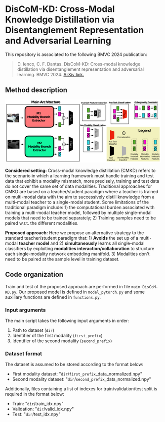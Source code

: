 # DisCoM-KD: Cross-Modal Knowledge Distillation via Disentanglement Representation and Adversarial Learning

This repository is associated to the following BMVC 2024 publication:

> D. Ienco, C. F. Dantas. DisCoM-KD: Cross-modal knowledge distillation via disentanglement representation and adversarial learning. BMVC 2024. [ArXiv link.](https://arxiv.org/abs/2408.07080)


## Method description 
![DisCoM-KD main architecture](Arch.png)

**Considered setting:** Cross-modal knowledge distillation (CMKD) refers to the scenario in which a learning framework must handle training and test data that exhibit a modality mismatch, more precisely, training and test data do not cover the same set of data modalities. Traditional approaches for CMKD are based on a teacher/student paradigm where a teacher is trained on multi-modal data with the aim to successively distill knowledge from a multi-modal teacher to a single-modal student.
Some limitations of the traditional paradigm include: 1) the computational burden associated with training a multi-modal teacher model, followed by multiple single-modal models that need to be trained separately; 2) Training samples need to be paired w.r.t. the different modalities.


**Proposed approach:** Here we propose an alternative strategy to the standard teacher/student paradigm that: 1) **Avoids** the set up of a multi-modal **teacher model** and 2) **simultaneously** learns all single-modal classifiers by exploiting **modalities interaction/collaboration** to structure each single-modality network embedding manifold. 3) Modalities don't need to be paired at the sample level in training dataset.


## Code organization

Train and test of the proposed approach are performed in file `main_DisCoM-KD.py`. Our proposed model is defined in `model_pytorch.py` and some auxiliary functions are defined in `functions.py`.

### Input arguments 
The main script takes the following input arguments in order:
1) Path to dataset (`dir`)
2) Identifier of the first modality (`first_prefix`)
3) Identifier of the second modality (`second_prefix`)

### Dataset format
The dataset is assumed to be stored according to the format below:
- First modality dataset: "`dir`/`first_prefix`_data_normalized.npy"
- Second modality dataset: "`dir`/`second_prefix`_data_normalized.npy"

Additionally, files containing a list of indexes for train/validation/test split is required in the format below:
- Train: "`dir`/train_idx.npy"
- Validation: "`dir`/valid_idx.npy"
- Test: "`dir`/test_idx.npy"
